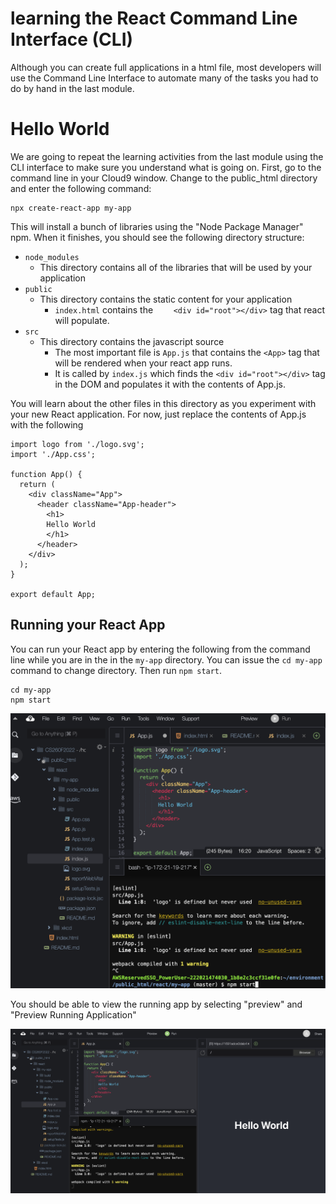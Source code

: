 # learning the React Command Line Interface (CLI)

Although you can create full applications in a html file, most developers will use the Command Line Interface to automate many of the tasks you had to do by hand in the last module.

# Hello World

We are going to repeat the learning activities from the last module using the CLI interface to make sure you understand what is going on.  First, go to the command line in your Cloud9 window. Change to the public_html directory and enter the following command:
```
npx create-react-app my-app
```
This will install a bunch of libraries using the "Node Package Manager" npm.  When it finishes, you should see the following directory structure:
* ```node_modules```
  * This directory contains all of the libraries that will be used by your application 
* ```public```
  * This directory contains the static content for your application
    * ```index.html``` contains the ```    <div id="root"></div>``` tag that react will populate.
* ```src```
  * This directory contains the javascript source
    * The most important file is ```App.js``` that contains the ```<App>``` tag that will be rendered when your react app runs.
    * It is called by ```index.js``` which finds the ```<div id="root"></div>``` tag in the DOM and populates it with the contents of App.js.

You will learn about the other files in this directory as you experiment with your new React application.  For now, just replace the contents of App.js with the following
```
import logo from './logo.svg';
import './App.css';

function App() {
  return (
    <div className="App">
      <header className="App-header">
        <h1>
        Hello World
        </h1>
      </header>
    </div>
  );
}

export default App;
```
## Running your React App
You can run your React app by entering the following from the command line while you are in the in the ```my-app``` directory. 
You can issue the ```cd my-app``` command to change directory.  Then run ```npm start```.
```
cd my-app
npm start
```

![](images/startreact.png)

You should be able to view the running app by selecting "preview" and "Preview Running Application"

![](images/previewrunning.png)
